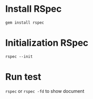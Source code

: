 # Install RSpec
`gem install rspec`

# Initialization RSpec
`rspec --init`

# Run test
`rspec` or `rspec -fd` to show document
